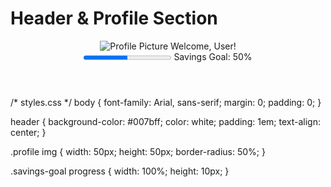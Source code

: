 # Header & Profile Section
<!-- index.html -->
<!DOCTYPE html>
<html lang="en">
<head>
    <meta charset="UTF-8">
    <meta name="viewport" content="width=device-width, initial-scale=1.0">
    <title>Personal Finance App</title>
    <link rel="stylesheet" href="styles.css">
</head>
<body>
    <header>
        <div class="profile">
            <img src="profile-picture.jpg" alt="Profile Picture">
            <span>Welcome, User!</span>
        </div>
        <div class="savings-goal">
            <progress value="50" max="100"></progress>
            <span>Savings Goal: 50%</span>
        </div>
    </header>
    <!-- Other sections will go here -->
    <script src="script.js"></script>
</body>
</html>
/* styles.css */
body {
    font-family: Arial, sans-serif;
    margin: 0;
    padding: 0;
}

header {
    background-color: #007bff;
    color: white;
    padding: 1em;
    text-align: center;
}

.profile img {
    width: 50px;
    height: 50px;
    border-radius: 50%;
}

.savings-goal progress {
    width: 100%;
    height: 10px;
}
